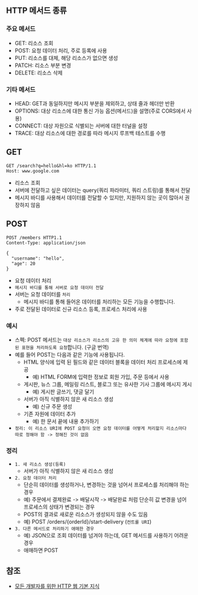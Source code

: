 ## HTTP 메서드 종류
### 주요 메서드
* GET: 리소스 조회
* POST: 요청 데이터 처리, 주로 등록에 사용
* PUT: 리소스를 대체, 해당 리소스가 없으면 생성
* PATCH: 리소스 부분 변경
* DELETE: 리소스 삭제

### 기타 메서드
* HEAD: GET과 동일하지만 메시지 부분을 제외하고, 상태 줄과 헤더만 반환
* OPTIONS: 대상 리소스에 대한 통신 가능 옵션(메서드)을 설명(주로 CORS에서 사용)
* CONNECT: 대상 자원으로 식별되는 서버에 대한 터널을 설정
* TRACE: 대상 리소스에 대한 경로를 따라 메시지 루프백 테스트를 수행

## GET
```
GET /search?q=hello&hl=ko HTTP/1.1
Host: www.google.com
```
* 리소스 조회
* 서버에 전달하고 싶은 데이터는 query(쿼리 파라미터, 쿼리 스트링)를 통해서 전달
* 메시지 바디를 사용해서 데이터를 전달할 수 있지만, 지원하지 않는 곳이 많아서 권장하지 않음

## POST
```
POST /members HTTP1.1
Content-Type: application/json

{
  "username": "hello",
  "age": 20
}
```
* 요청 데이터 처리
* ```메시지 바디를 통해 서버로 요청 데이터 전달```
* 서버는 요청 데이터를 ```처리```
  * 메시지 바디를 통해 들어온 데이터를 처리하는 모든 기능을 수행합니다.
* 주로 전달된 데이터로 신규 리소스 등록, 프로세스 처리에 사용

### 예시
* 스펙: POST 메서드는 ```대상 리소스가 리소스의 고유 한 의미 체계에 따라 요청에 포함 된 표현을 처리하도록 요청```합니다. (구글 번역)
* 예를 들어 POST는 다음과 같은 기능에 사용됩니다.
  * HTML 양식에 입력 된 필드와 같은 데이터 블록을 데이터 처리 프로세스에 제공
     * 예) HTML FORM에 입력한 정보로 회원 가입, 주문 등에서 사용
  * 게시판, 뉴스 그룹, 메일링 리스트, 블로그 또는 유사한 기사 그룹에 메시지 게시
     * 예) 게시판 글쓰기, 댓글 달기
  * 서버가 아직 식별하지 않은 새 리소스 생성
     * 예) 신규 주문 생성
  * 기존 자원에 데이터 추가
     * 예) 한 문서 끝에 내용 추가하기
* ```정리: 이 리소스 URI에 POST 요청이 오면 요청 데이터를 어떻게 처리할지 리소스마다 따로 정해야 함 -> 정해진 것이 없음```

### 정리
* ```1. 새 리소스 생성(등록)```
  * 서버가 아직 식별하지 않은 새 리소스 생성
* ```2. 요청 데이터 처리```
  * 단순히 데이터를 생성하거나, 변경하는 것을 넘어서 프로세스를 처리해야 하는 경우
  * 예) 주문에서 결제완료 -> 배달시작 -> 배달완료 처럼 단순히 값 변경을 넘어 프로세스의 상태가 변경되는 경우
  * POST의 결과로 새로운 리소스가 생성되지 않을 수도 있음
  * 예) POST /orders/{orderId}/start-delivery (```컨트롤 URI```)
* ```3. 다른 메서드로 처리하기 애매한 경우```
  * 예) JSON으로 조회 데이터를 넘겨야 하는데, GET 메서드를 사용하기 어려운 경우
  * 애매하면 POST

## 참조
* [모든 개발자를 위한 HTTP 웹 기본 지식](https://www.inflearn.com/course/http-%EC%9B%B9-%EB%84%A4%ED%8A%B8%EC%9B%8C%ED%81%AC/dashboard)